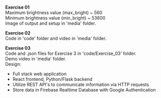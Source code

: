 **Exercise 01**\
Maximum brightness value (max_bright) ~ 560\
Minimum brightness value (min_bright) ~ 53600\
Image of output and setup in 'media' folder.

**Exercise 02**\
Code in 'code' folder and video in 'media' folder.

**Exercise 03**\
Code and .json files for Exercise 3 in 'code/Exercise_03' folder. \
Demo video in 'media' folder.\
Design:
- Full stack web application
- React frontend, Python/Flask backend
- Utilize REST API's to communicate information via HTTP requests
- Store data in Firebase Realtime Database with Google Authentication

